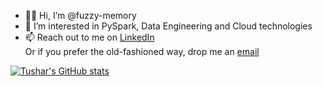 - 👋🏼 Hi, I’m @fuzzy-memory
- 👀 I’m interested in PySpark, Data Engineering and Cloud technologies
- 📫 Reach out to me on <a href="https://www.linkedin.com/in/tushar-m" target="_blank">LinkedIn</a><br>
Or if you prefer the old-fashioned way, drop me an <a href="mailto:tushar@machavolu.email" target="_blank">email</a>

[![Tushar's GitHub stats](https://github-readme-stats-gamma-beige-66.vercel.app/api/top-langs?username=fuzzy-memory&layout=compact&langs_count=6&theme=ocean_dark&hide=jupyter%20notebook,swiftui,makefile,kotlin,swift,objective-c,c,typescript,cmake,html,javascript)](https://github.com/anuraghazra/github-readme-stats)

<!---
fuzzy-memory/fuzzy-memory is a ✨ special ✨ repository because its `README.md` (this file) appears on your GitHub profile.
You can click the Preview link to take a look at your changes.
--->
